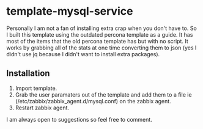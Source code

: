 # template-mysql-service
Personally I am not a fan of installing extra crap when you don't have to. So I built this template using the outdated percona template as a guide. 
It has most of the items that the old percona template has but with no script. It works by grabbing all of the stats at one time converting them to json (yes I didn't use jq because I didn't want to install extra packages). 

## Installation
1. Import template.
2. Grab the user paramaters out of the template and add them to a file ie (/etc/zabbix/zabbix_agent.d/mysql.conf) on the zabbix agent.
3. Restart zabbix agent.

I am always open to suggestions so feel free to comment.
